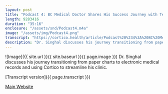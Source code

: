 ```yaml
---
layout: post
title: "Podcast 4: BC Medical Doctor Shares His Success Journey with Telehealth"
length: 9283416
duration: "35:16"
enclosure: "/assets/snd/Podcast4.m4a"
image: "/assets/img/Podcast4.png"
transcript: "https://cortico.health/article/Podcast%20%234%3A%20BC%20Medical%20Doctor%20Shares%20His%20Success%20Journey%20with%20Telehealth"
description: "Dr. Singhal discusses his journey transitioning from paper charts to electronic medical records and using Cortico to streamline his clinic. [Read the transcript here.]({{ page.transcript }})"
---
```

![Image]({{ site.url }}{{ site.baseurl }}{{ page.image }})
Dr. Singhal discusses his journey transitioning from paper charts to electronic medical records and using Cortico to streamline his clinic.

[Transcript version]({{ page.transcript }})

[Main Website](https://cortico.health)